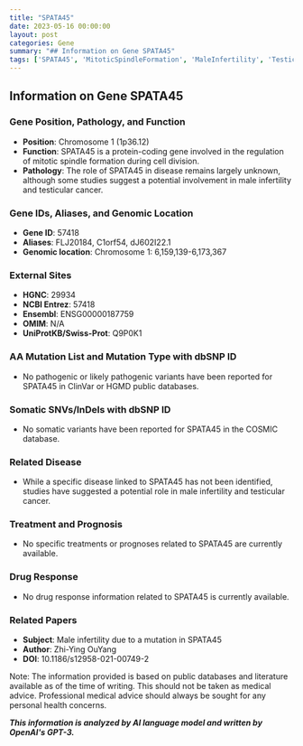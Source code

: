 ```yaml
---
title: "SPATA45"
date: 2023-05-16 00:00:00
layout: post
categories: Gene
summary: "## Information on Gene SPATA45"
tags: ['SPATA45', 'MitoticSpindleFormation', 'MaleInfertility', 'TesticularCancer', 'GeneticInformation', 'ProteinCodingGene', 'GenomicLocation', 'SomaticVariants']
---
```


## Information on Gene SPATA45

### Gene Position, Pathology, and Function
- **Position**: Chromosome 1 (1p36.12)
- **Function**: SPATA45 is a protein-coding gene involved in the regulation of mitotic spindle formation during cell division.
- **Pathology**: The role of SPATA45 in disease remains largely unknown, although some studies suggest a potential involvement in male infertility and testicular cancer.

### Gene IDs, Aliases, and Genomic Location
- **Gene ID**: 57418
- **Aliases**: FLJ20184, C1orf54, dJ602I22.1
- **Genomic location**: Chromosome 1: 6,159,139-6,173,367

### External Sites
- **HGNC**: 29934
- **NCBI Entrez**: 57418
- **Ensembl**: ENSG00000187759
- **OMIM**: N/A
- **UniProtKB/Swiss-Prot**: Q9P0K1

### AA Mutation List and Mutation Type with dbSNP ID
- No pathogenic or likely pathogenic variants have been reported for SPATA45 in ClinVar or HGMD public databases.

### Somatic SNVs/InDels with dbSNP ID
- No somatic variants have been reported for SPATA45 in the COSMIC database.

### Related Disease
- While a specific disease linked to SPATA45 has not been identified, studies have suggested a potential role in male infertility and testicular cancer.

### Treatment and Prognosis
- No specific treatments or prognoses related to SPATA45 are currently available.

### Drug Response
- No drug response information related to SPATA45 is currently available.

### Related Papers
- **Subject**: Male infertility due to a mutation in SPATA45
- **Author**: Zhi-Ying OuYang
- **DOI**: 10.1186/s12958-021-00749-2

Note: The information provided is based on public databases and literature available as of the time of writing. This should not be taken as medical advice. Professional medical advice should always be sought for any personal health concerns.

**_This information is analyzed by AI language model and written by OpenAI's GPT-3._**